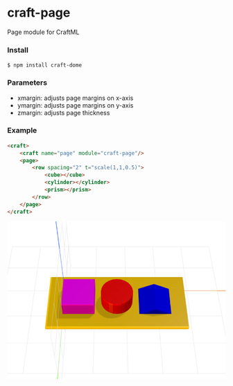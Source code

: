 # craft-page
Page module for CraftML

### Install
    $ npm install craft-dome

### Parameters
- xmargin: adjusts page margins on x-axis 
- ymargin: adjusts page margins on y-axis
- zmargin: adjusts page thickness

### Example
```html
<craft>
    <craft name="page" module="craft-page"/>
    <page>
        <row spacing="2" t="scale(1,1,0.5)">
            <cube></cube>
            <cylinder></cylinder>
            <prism></prism>
        </row>
    </page>
</craft>
```

![example](example.png)
